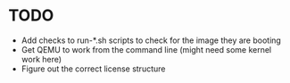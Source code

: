 # TODO

- Add checks to run-\*.sh scripts to check for the image they are booting
- Get QEMU to work from the command line (might need some kernel work here)
- Figure out the correct license structure
